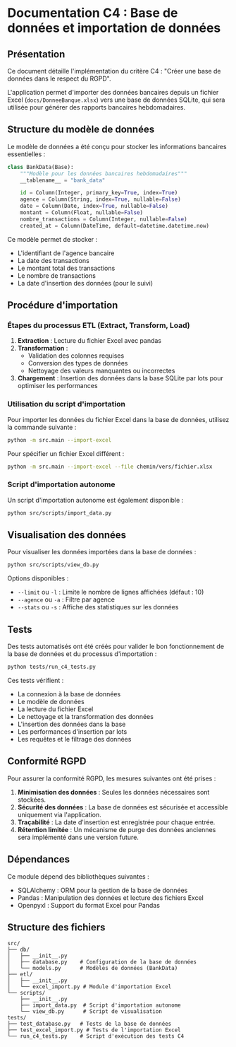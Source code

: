 # Documentation C4 : Base de données et importation de données

## Présentation

Ce document détaille l'implémentation du critère C4 : "Créer une base de données dans le respect du RGPD".

L'application permet d'importer des données bancaires depuis un fichier Excel (`docs/DonneeBanque.xlsx`) vers une base de données SQLite, qui sera utilisée pour générer des rapports bancaires hebdomadaires.

## Structure du modèle de données

Le modèle de données a été conçu pour stocker les informations bancaires essentielles :

```python
class BankData(Base):
    """Modèle pour les données bancaires hebdomadaires"""
    __tablename__ = "bank_data"

    id = Column(Integer, primary_key=True, index=True)
    agence = Column(String, index=True, nullable=False)
    date = Column(Date, index=True, nullable=False)
    montant = Column(Float, nullable=False)
    nombre_transactions = Column(Integer, nullable=False)
    created_at = Column(DateTime, default=datetime.datetime.now)
```

Ce modèle permet de stocker :
- L'identifiant de l'agence bancaire
- La date des transactions
- Le montant total des transactions
- Le nombre de transactions
- La date d'insertion des données (pour le suivi)

## Procédure d'importation

### Étapes du processus ETL (Extract, Transform, Load)

1. **Extraction** : Lecture du fichier Excel avec pandas
2. **Transformation** : 
   - Validation des colonnes requises
   - Conversion des types de données
   - Nettoyage des valeurs manquantes ou incorrectes
3. **Chargement** : Insertion des données dans la base SQLite par lots pour optimiser les performances

### Utilisation du script d'importation

Pour importer les données du fichier Excel dans la base de données, utilisez la commande suivante :

```bash
python -m src.main --import-excel
```

Pour spécifier un fichier Excel différent :

```bash
python -m src.main --import-excel --file chemin/vers/fichier.xlsx
```

### Script d'importation autonome

Un script d'importation autonome est également disponible :

```bash
python src/scripts/import_data.py
```

## Visualisation des données

Pour visualiser les données importées dans la base de données :

```bash
python src/scripts/view_db.py
```

Options disponibles :
- `--limit` ou `-l` : Limite le nombre de lignes affichées (défaut : 10)
- `--agence` ou `-a` : Filtre par agence
- `--stats` ou `-s` : Affiche des statistiques sur les données

## Tests

Des tests automatisés ont été créés pour valider le bon fonctionnement de la base de données et du processus d'importation :

```bash
python tests/run_c4_tests.py
```

Ces tests vérifient :
- La connexion à la base de données
- Le modèle de données
- La lecture du fichier Excel
- Le nettoyage et la transformation des données
- L'insertion des données dans la base
- Les performances d'insertion par lots
- Les requêtes et le filtrage des données

## Conformité RGPD

Pour assurer la conformité RGPD, les mesures suivantes ont été prises :

1. **Minimisation des données** : Seules les données nécessaires sont stockées.
2. **Sécurité des données** : La base de données est sécurisée et accessible uniquement via l'application.
3. **Traçabilité** : La date d'insertion est enregistrée pour chaque entrée.
4. **Rétention limitée** : Un mécanisme de purge des données anciennes sera implémenté dans une version future.

## Dépendances

Ce module dépend des bibliothèques suivantes :
- SQLAlchemy : ORM pour la gestion de la base de données
- Pandas : Manipulation des données et lecture des fichiers Excel
- Openpyxl : Support du format Excel pour Pandas

## Structure des fichiers

```
src/
├── db/
│   ├── __init__.py
│   ├── database.py    # Configuration de la base de données
│   └── models.py      # Modèles de données (BankData)
├── etl/
│   ├── __init__.py
│   └── excel_import.py # Module d'importation Excel
└── scripts/
    ├── __init__.py
    ├── import_data.py  # Script d'importation autonome
    └── view_db.py      # Script de visualisation
tests/
├── test_database.py   # Tests de la base de données
├── test_excel_import.py # Tests de l'importation Excel
└── run_c4_tests.py    # Script d'exécution des tests C4
``` 